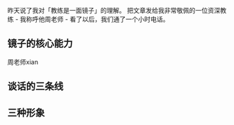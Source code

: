 昨天说了我对「教练是一面镜子」的理解。
把文章发给我非常敬佩的一位资深教练 - 我称呼他周老师 - 看了以后，我们通了一个小时电话。
## 镜子的核心能力
周老师xian
## 谈话的三条线
## 三种形象
